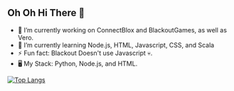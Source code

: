 ## Oh Oh Hi There 👋

- 🔭 I’m currently working on ConnectBlox and BlackoutGames, as well as Vero.
- 🌱 I’m currently learning Node.js, HTML, Javascript, CSS, and Scala
- ⚡ Fun fact: Blackout Doesn't use Javascript 💀.
- 🖥 My Stack: Python, Node.js, and HTML.
  
[![Top Langs](https://github-readme-stats.vercel.app/api/?username=dotlyhiyou&theme=dark)](https://github.com/dotlyhiyou)
